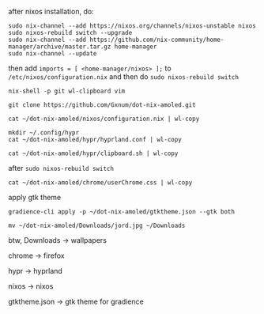 after nixos installation, do:
```
sudo nix-channel --add https://nixos.org/channels/nixos-unstable nixos
sudo nixos-rebuild switch --upgrade
sudo nix-channel --add https://github.com/nix-community/home-manager/archive/master.tar.gz home-manager
sudo nix-channel --update
```
then add `imports = [ <home-manager/nixos> ];` to `/etc/nixos/configuration.nix` and then do `sudo nixos-rebuild switch`
```
nix-shell -p git wl-clipboard vim
```
```
git clone https://github.com/Gxnum/dot-nix-amoled.git
```
```
cat ~/dot-nix-amoled/nixos/configuration.nix | wl-copy
```
```
mkdir ~/.config/hypr
cat ~/dot-nix-amoled/hypr/hyprland.conf | wl-copy
```
```
cat ~/dot-nix-amoled/hypr/clipboard.sh | wl-copy
```
after `sudo nixos-rebuild switch`
```
cat ~/dot-nix-amoled/chrome/userChrome.css | wl-copy
```
apply gtk theme
```
gradience-cli apply -p ~/dot-nix-amoled/gtktheme.json --gtk both
```
```
mv ~/dot-nix-amoled/Downloads/jord.jpg ~/Downloads
```

btw,
Downloads -> wallpapers

chrome -> firefox

hypr -> hyprland

nixos -> nixos

gtktheme.json -> gtk theme for gradience
